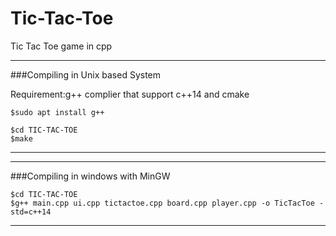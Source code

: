 # Tic-Tac-Toe
Tic Tac Toe game in cpp


--------------------------------------------------------------------
###Compiling in Unix based System

Requirement:g++ complier that support c++14 and cmake

    $sudo apt install g++

    $cd TIC-TAC-TOE
    $make
-----------------------------------------------------------------------

------------------------------------------------------------------------

###Compiling in windows with MinGW

    $cd TIC-TAC-TOE
    $g++ main.cpp ui.cpp tictactoe.cpp board.cpp player.cpp -o TicTacToe -std=c++14

--------------------------------------------------------------------------------
